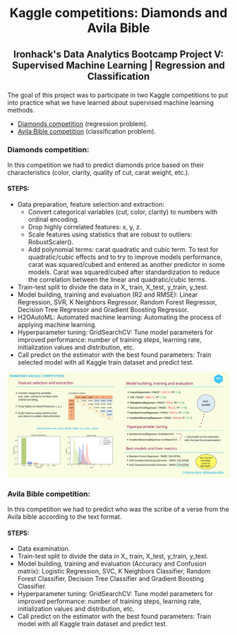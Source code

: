 # <p align="center">Kaggle competitions: Diamonds and Avila Bible</p>

## <p align="center">Ironhack's Data Analytics Bootcamp Project V: Supervised Machine Learning | Regression and Classification</p>

The goal of this project was to participate in two Kaggle competitions to put into practice what we have learned about supervised machine learning methods.

* [Diamonds competition](https://www.kaggle.com/c/diamonds-datamad1019/overview) (regression problem).
* [Avila Bible competition](https://www.kaggle.com/c/avila-bible-datamad1019/overview) (classification problem).

### Diamonds competition:

In this competition we had to predict diamonds price based on their characteristics (color, clarity, quality of cut, carat weight, etc.).

#### STEPS:

* Data preparation, feature selection and extraction:
    * Convert categorical variables (cut, color, clarity) to numbers with ordinal encoding.
    * Drop highly correlated features: x, y, z.
    * Scale features using statistics that are robust to outliers: RobustScaler().
    * Add polynomial terms: carat quadratic and cubic term. To test for quadratic/cubic effects and to try to improve models performance, carat was squared/cubed and entered as another predictor in some models. Carat was squared/cubed after standardization to reduce the correlation between the linear and quadratic/cubic terms.
* Train-test split to divide the data in X_ train, X_test, y_train, y_test.
* Model building, training and evaluation (R2 and RMSE): Linear Regression, SVR, K Neighbors Regressor, Random Forest Regressor, Decision Tree Regressor and Gradient Boosting Regressor.
* H2OAutoML: Automated machine learning: Automating the process of applying machine learning.
* Hyperparameter tuning: GridSearchCV: Tune model parameters for improved performance: number of training steps, learning rate, initialization values and distribution, etc.
* Call predict on the estimator with the best found parameters: Train selected model with all Kaggle train dataset and predict test.

<p align="center"><img  src="https://github.com/Masdevallia/kaggle-competitions/blob/master/images/Masdevallia.png" width="700"></p>

### Avila Bible competition:

In this competition we had to predict who was the scribe of a verse from the Avila bible according to the text format.

#### STEPS:

* Data examination.
* Train-test split to divide the data in X_ train, X_test, y_train, y_test.
* Model building, training and evaluation (Accuracy and Confusion matrix): Logistic Regression, SVC, K Neighbors Classifier, Random Forest Classifier, Decision Tree Classifier and Gradient Boosting Classifier.
* Hyperparameter tuning: GridSearchCV: Tune model parameters for improved performance: number of training steps, learning rate, initialization values and distribution, etc.
* Call predict on the estimator with the best found parameters: Train model with all Kaggle train dataset and predict test.
